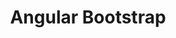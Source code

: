 ---
title: Angular Bootstrap
description: Learn how a NativeScript Angular application bootstraps and how you can customize the process.
---